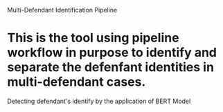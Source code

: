 Multi-Defendant Identification Pipeline
# This is the tool using pipeline workflow in purpose to identify and separate the defenfant identities in multi-defendant cases.

Detecting defendant's identify by the application of BERT Model
